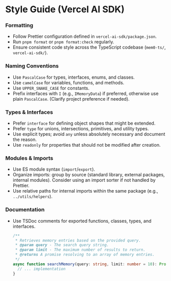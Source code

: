 # Style Guide (Vercel AI SDK)

### Formatting
- Follow Prettier configuration defined in `vercel-ai-sdk/package.json`.
- Run `pnpm format` or `pnpm format:check` regularly.
- Ensure consistent code style across the TypeScript codebase (`mem0-ts/`, `vercel-ai-sdk/`).

### Naming Conventions
- Use `PascalCase` for types, interfaces, enums, and classes.
- Use `camelCase` for variables, functions, and methods.
- Use `UPPER_SNAKE_CASE` for constants.
- Prefix interfaces with `I` (e.g., `IMemoryData`) if preferred, otherwise use plain `PascalCase`. (Clarify project preference if needed).

### Types & Interfaces
- Prefer `interface` for defining object shapes that might be extended.
- Prefer `type` for unions, intersections, primitives, and utility types.
- Use explicit types; avoid `any` unless absolutely necessary and document the reason.
- Use `readonly` for properties that should not be modified after creation.

### Modules & Imports
- Use ES module syntax (`import`/`export`).
- Organize imports: group by source (standard library, external packages, internal modules). Consider using an import sorter if not handled by Prettier.
- Use relative paths for internal imports within the same package (e.g., `../utils/helpers`).

### Documentation
- Use TSDoc comments for exported functions, classes, types, and interfaces.
  ```typescript
  /**
   * Retrieves memory entries based on the provided query.
   * @param query - The search query string.
   * @param limit - The maximum number of results to return.
   * @returns A promise resolving to an array of memory entries.
   */
  async function searchMemory(query: string, limit: number = 10): Promise<IMemoryEntry[]> {
    // ... implementation
  }
